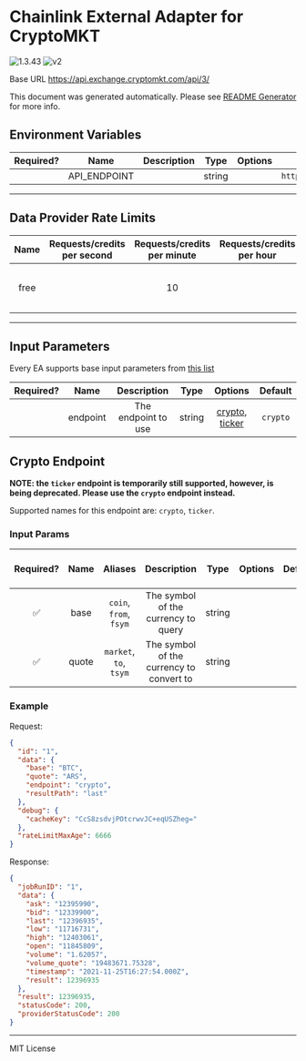 # Chainlink External Adapter for CryptoMKT

![1.3.43](https://img.shields.io/github/package-json/v/smartcontractkit/external-adapters-js?filename=packages/sources/cryptomkt/package.json) ![v2](https://img.shields.io/badge/framework%20version-v2-blueviolet)

Base URL https://api.exchange.cryptomkt.com/api/3/

This document was generated automatically. Please see [README Generator](../../scripts#readme-generator) for more info.

## Environment Variables

| Required? |     Name     | Description |  Type  | Options |                   Default                   |
| :-------: | :----------: | :---------: | :----: | :-----: | :-----------------------------------------: |
|           | API_ENDPOINT |             | string |         | `https://api.exchange.cryptomkt.com/api/3/` |

---

## Data Provider Rate Limits

| Name | Requests/credits per second | Requests/credits per minute | Requests/credits per hour |            Note            |
| :--: | :-------------------------: | :-------------------------: | :-----------------------: | :------------------------: |
| free |                             |             10              |                           | only mentions minute limit |

---

## Input Parameters

Every EA supports base input parameters from [this list](../../core/bootstrap#base-input-parameters)

| Required? |   Name   |     Description     |  Type  |                        Options                         | Default  |
| :-------: | :------: | :-----------------: | :----: | :----------------------------------------------------: | :------: |
|           | endpoint | The endpoint to use | string | [crypto](#crypto-endpoint), [ticker](#crypto-endpoint) | `crypto` |

## Crypto Endpoint

**NOTE: the `ticker` endpoint is temporarily still supported, however, is being deprecated. Please use the `crypto` endpoint instead.**

Supported names for this endpoint are: `crypto`, `ticker`.

### Input Params

| Required? | Name  |        Aliases         |               Description                |  Type  | Options | Default | Depends On | Not Valid With |
| :-------: | :---: | :--------------------: | :--------------------------------------: | :----: | :-----: | :-----: | :--------: | :------------: |
|    ✅     | base  | `coin`, `from`, `fsym` |   The symbol of the currency to query    | string |         |         |            |                |
|    ✅     | quote | `market`, `to`, `tsym` | The symbol of the currency to convert to | string |         |         |            |                |

### Example

Request:

```json
{
  "id": "1",
  "data": {
    "base": "BTC",
    "quote": "ARS",
    "endpoint": "crypto",
    "resultPath": "last"
  },
  "debug": {
    "cacheKey": "CcS8zsdvjPOtcrwvJC+eqUSZheg="
  },
  "rateLimitMaxAge": 6666
}
```

Response:

```json
{
  "jobRunID": "1",
  "data": {
    "ask": "12395990",
    "bid": "12339900",
    "last": "12396935",
    "low": "11716731",
    "high": "12403061",
    "open": "11845809",
    "volume": "1.62057",
    "volume_quote": "19483671.75328",
    "timestamp": "2021-11-25T16:27:54.000Z",
    "result": 12396935
  },
  "result": 12396935,
  "statusCode": 200,
  "providerStatusCode": 200
}
```

---

MIT License
